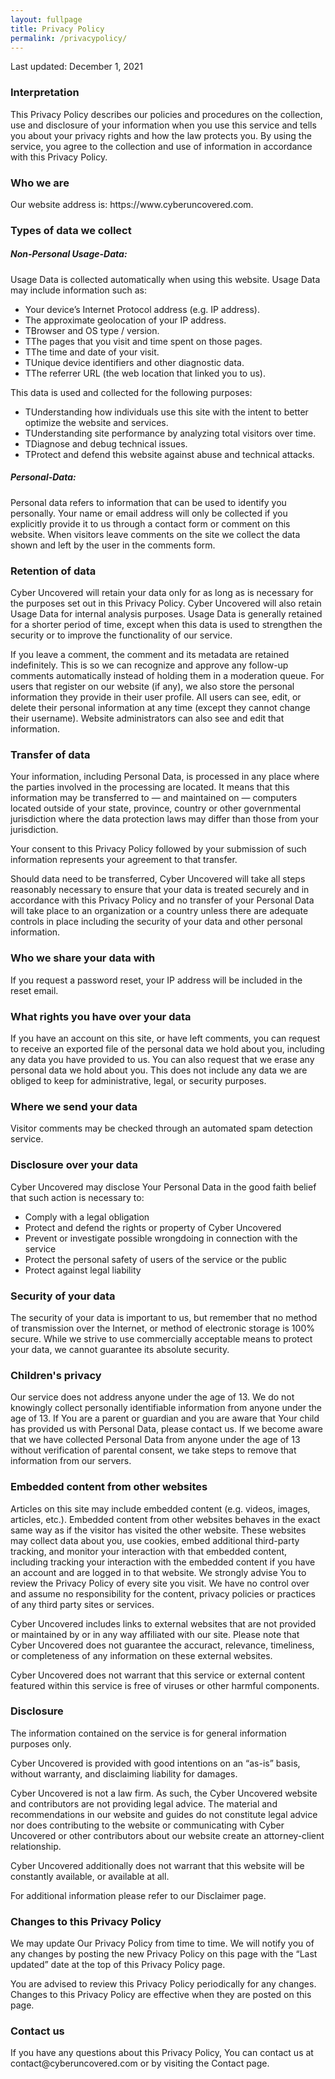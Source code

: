 ```yaml
---
layout: fullpage
title: Privacy Policy
permalink: /privacypolicy/
---
```


Last updated: December 1, 2021

<h3>Interpretation</h3>
This Privacy Policy describes our policies and procedures on the collection, use and disclosure of your information when you use this service and tells you about your privacy rights and how the law protects you. By using the service, you agree to the collection and use of information in accordance with this Privacy Policy.
<h3>Who we are</h3>
Our website address is: https://www.cyberuncovered.com.

<h3>Types of data we collect</h3>
<h5>Non-Personal Usage-Data:</h5>
Usage Data is collected automatically when using this website. Usage Data may include information such as:
    <ul>
        <li>Your device’s Internet Protocol address (e.g. IP address).</li>
        <li>The approximate geolocation of your IP address.</li>
        <li>TBrowser and OS type / version.</li>
        <li>TThe pages that you visit and time spent on those pages.</li>
        <li>TThe time and date of your visit.</li>
        <li>TUnique device identifiers and other diagnostic data.</li>
        <li>TThe referrer URL (the web location that linked you to us).</li>
    </ul>
This data is used and collected for the following purposes:
<ul>
<li>TUnderstanding how individuals use this site with the intent to better optimize the website and services.</li>
<li>TUnderstanding site performance by analyzing total visitors over time.</li>
<li>TDiagnose and debug technical issues.</li>
<li>TProtect and defend this website against abuse and technical attacks.</li>
</ul>
<h5>Personal-Data:</h5>
Personal data refers to information that can be used to identify you personally. Your name or email address will only be collected if you explicitly provide it to us through a contact form or comment on this website. When visitors leave comments on the site we collect the data shown and left by the user in the comments form.

<h3>Retention of data</h3>
Cyber Uncovered will retain your data only for as long as is necessary for the purposes set out in this Privacy Policy. Cyber Uncovered will also retain Usage Data for internal analysis purposes. Usage Data is generally retained for a shorter period of time, except when this data is used to strengthen the security or to improve the functionality of our service.

If you leave a comment, the comment and its metadata are retained indefinitely. This is so we can recognize and approve any follow-up comments automatically instead of holding them in a moderation queue. For users that register on our website (if any), we also store the personal information they provide in their user profile. All users can see, edit, or delete their personal information at any time (except they cannot change their username). Website administrators can also see and edit that information.

<h3>Transfer of data</h3>
Your information, including Personal Data, is processed in any place where the parties involved in the processing are located. It means that this information may be transferred to — and maintained on — computers located outside of your state, province, country or other governmental jurisdiction where the data protection laws may differ than those from your jurisdiction.

Your consent to this Privacy Policy followed by your submission of such information represents your agreement to that transfer.

Should data need to be transferred, Cyber Uncovered will take all steps reasonably necessary to ensure that your data is treated securely and in accordance with this Privacy Policy and no transfer of your Personal Data will take place to an organization or a country unless there are adequate controls in place including the security of your data and other personal information.

<h3>Who we share your data with</h3>
If you request a password reset, your IP address will be included in the reset email.

<h3>What rights you have over your data</h3>
If you have an account on this site, or have left comments, you can request to receive an exported file of the personal data we hold about you, including any data you have provided to us. You can also request that we erase any personal data we hold about you. This does not include any data we are obliged to keep for administrative, legal, or security purposes.

<h3>Where we send your data</h3>
Visitor comments may be checked through an automated spam detection service.

<h3>Disclosure over your data</h3>
Cyber Uncovered may disclose Your Personal Data in the good faith belief that such action is necessary to:
<ul>
<li>Comply with a legal obligation</li>
<li>Protect and defend the rights or property of Cyber Uncovered</li>
<li>Prevent or investigate possible wrongdoing in connection with the service</li>
<li>Protect the personal safety of users of the service or the public</li>
<li>Protect against legal liability</li>
</ul>
<h3>Security of your data</h3>
The security of your data is important to us, but remember that no method of transmission over the Internet, or method of electronic storage is 100% secure. While we strive to use commercially acceptable means to protect your data, we cannot guarantee its absolute security.

<h3>Children's privacy</h3>
Our service does not address anyone under the age of 13. We do not knowingly collect personally identifiable information from anyone under the age of 13. If You are a parent or guardian and you are aware that Your child has provided us with Personal Data, please contact us. If we become aware that we have collected Personal Data from anyone under the age of 13 without verification of parental consent, we take steps to remove that information from our servers.

<h3>Embedded content from other websites</h3>
Articles on this site may include embedded content (e.g. videos, images, articles, etc.). Embedded content from other websites behaves in the exact same way as if the visitor has visited the other website. These websites may collect data about you, use cookies, embed additional third-party tracking, and monitor your interaction with that embedded content, including tracking your interaction with the embedded content if you have an account and are logged in to that website. We strongly advise You to review the Privacy Policy of every site you visit. We have no control over and assume no responsibility for the content, privacy policies or practices of any third party sites or services.

Cyber Uncovered includes links to external websites that are not provided or maintained by or in any way affiliated with our site. Please note that Cyber Uncovered does not guarantee the accuract, relevance, timeliness, or completeness of any information on these external websites.

Cyber Uncovered does not warrant that this service or external content featured within this service is free of viruses or other harmful components.

<h3>Disclosure</h3>
The information contained on the service is for general information purposes only.

Cyber Uncovered is provided with good intentions on an “as-is” basis, without warranty, and disclaiming liability for damages.

Cyber Uncovered is not a law firm. As such, the Cyber Uncovered website and contributors are not providing legal advice. The material and recommendations in our website and guides do not constitute legal advice nor does contributing to the website or communicating with Cyber Uncovered or other contributors about our website create an attorney-client relationship.

Cyber Uncovered additionally does not warrant that this website will be constantly available, or available at all.

For additional information please refer to our Disclaimer page.

<h3>Changes to this Privacy Policy</h3>
We may update Our Privacy Policy from time to time. We will notify you of any changes by posting the new Privacy Policy on this page with the “Last updated” date at the top of this Privacy Policy page.

You are advised to review this Privacy Policy periodically for any changes. Changes to this Privacy Policy are effective when they are posted on this page.

<h3>Contact us</h3>
If you have any questions about this Privacy Policy, You can contact us at contact@cyberuncovered.com or by visiting the Contact page.